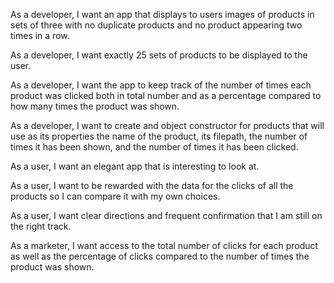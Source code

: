 As a developer, I want an app that displays to users images of products in sets of three with no duplicate products and no product appearing two times in a row.

As a developer, I want exactly 25 sets of products to be displayed to the user.

As a developer, I want the app to keep track of the number of times each product was clicked both in total number and as a percentage compared to how many times the product was shown.

As a developer, I want to create and object constructor for products that will use as its properties the name of the product, its filepath, the number of times it has been shown, and the number of times it has been clicked.

As a user, I want an elegant app that is interesting to look at.

As a user, I want to be rewarded with the data for the clicks of all the products so I can compare it with my own choices.

As a user, I want clear directions and frequent confirmation that I am still on the right track.

As a marketer, I want access to the total number of clicks for each product as well as the percentage of clicks compared to the number of times the product was shown.
